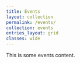 ```yaml
---
title: Events
layout: collection
permalink: /events/
collection: events
entries_layout: grid
classes: wide
---
```

This is some events content.

